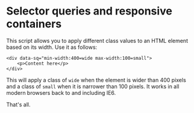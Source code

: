 Selector queries and responsive containers
==========================================

This script allows you to apply different class values to an HTML element based on its width. Use it as follows:

    <div data-sq="min-width:400=wide max-width:100=small">
        <p>Content here</p>
    </div>
    
This will apply a class of `wide` when the element is wider than 400 pixels and a class of `small` when it is narrower than 100 pixels. It works in all modern browsers back to and including IE6.

That's all.